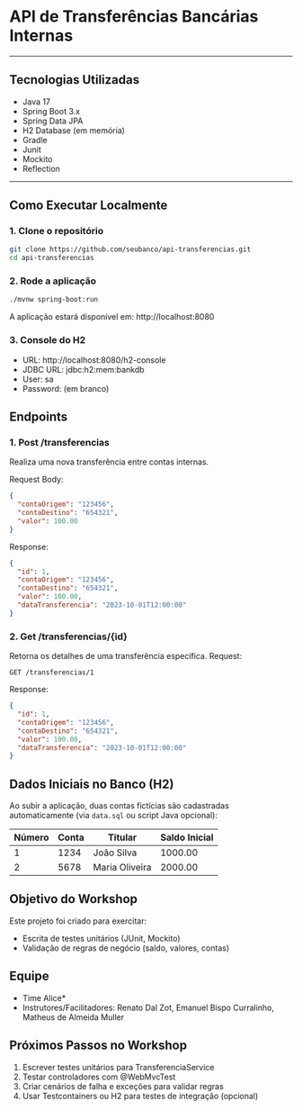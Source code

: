 # API de Transferências Bancárias Internas


---

## Tecnologias Utilizadas
- Java 17
- Spring Boot 3.x
- Spring Data JPA
- H2 Database (em memória)
- Gradle
- Junit
- Mockito
- Reflection

---

## Como Executar Localmente

### 1. Clone o repositório

```bash
git clone https://github.com/seubanco/api-transferencias.git
cd api-transferencias
```

### 2. Rode a aplicação

```bash
./mvnw spring-boot:run
```

A aplicação estará disponível em: http://localhost:8080

### 3. Console do H2

* URL: http://localhost:8080/h2-console
* JDBC URL: jdbc:h2:mem:bankdb
* User: sa
* Password: (em branco)

## Endpoints

### 1. Post /transferencias

Realiza uma nova transferência entre contas internas.

Request Body:
```json
{
  "contaOrigem": "123456",
  "contaDestino": "654321",
  "valor": 100.00
}
```

Response:
```json
{
  "id": 1,
  "contaOrigem": "123456",
  "contaDestino": "654321",
  "valor": 100.00,
  "dataTransferencia": "2023-10-01T12:00:00"
}
```

### 2. Get /transferencias/{id}

Retorna os detalhes de uma transferência específica.
Request:
```http
GET /transferencias/1
```
Response:
```json
{
  "id": 1,
  "contaOrigem": "123456",
  "contaDestino": "654321",
  "valor": 100.00,
  "dataTransferencia": "2023-10-01T12:00:00"
}
```

## Dados Iniciais no Banco (H2)

Ao subir a aplicação, duas contas fictícias são cadastradas automaticamente (via `data.sql` ou script Java opcional):

| Número | Conta | Titular        | Saldo Inicial |
|--------|-------|----------------|---------------|
| 1      | 1234  | João Silva     | 1000.00       |
| 2      | 5678  | Maria Oliveira | 2000.00       |

## Objetivo do Workshop

Este projeto foi criado para exercitar:

* Escrita de testes unitários (JUnit, Mockito)
* Validação de regras de negócio (saldo, valores, contas)

## Equipe

* Time Alice* 
* Instrutores/Facilitadores: Renato Dal Zot, Emanuel Bispo Curralinho, Matheus de Almeida Muller

## Próximos Passos no Workshop

1. Escrever testes unitários para TransferenciaService
2. Testar controladores com @WebMvcTest
3. Criar cenários de falha e exceções para validar regras
4. Usar Testcontainers ou H2 para testes de integração (opcional)